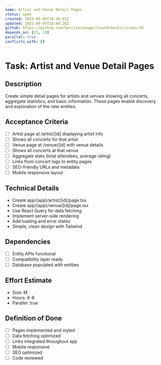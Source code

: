 ```yaml
---
name: Artist and Venue Detail Pages
status: open
created: 2025-09-05T10:36:01Z
updated: 2025-09-05T18:04:26Z
github: https://github.com/harrisonyeager/soundchecks/issues/20
depends_on: [15, 19]
parallel: true
conflicts_with: []
---
```


# Task: Artist and Venue Detail Pages

## Description
Create simple detail pages for artists and venues showing all concerts, aggregate statistics, and basic information. These pages enable discovery and exploration of the new entities.

## Acceptance Criteria
- [ ] Artist page at /artist/[id] displaying artist info
- [ ] Shows all concerts for that artist
- [ ] Venue page at /venue/[id] with venue details
- [ ] Shows all concerts at that venue
- [ ] Aggregate stats (total attendees, average rating)
- [ ] Links from concert logs to entity pages
- [ ] SEO-friendly URLs and metadata
- [ ] Mobile responsive layout

## Technical Details
- Create app/(app)/artist/[id]/page.tsx
- Create app/(app)/venue/[id]/page.tsx
- Use React Query for data fetching
- Implement server-side rendering
- Add loading and error states
- Simple, clean design with Tailwind

## Dependencies
- [ ] Entity APIs functional
- [ ] Compatibility layer ready
- [ ] Database populated with entities

## Effort Estimate
- Size: M
- Hours: 6-8
- Parallel: true

## Definition of Done
- [ ] Pages implemented and styled
- [ ] Data fetching optimized
- [ ] Links integrated throughout app
- [ ] Mobile responsive
- [ ] SEO optimized
- [ ] Code reviewed
